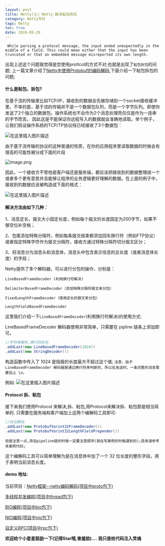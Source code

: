 ```yaml
---
layout: post
title: Netty(七) Netty 解决粘包拆包
category: Netty专栏
tags: Netty
toc: true
date: 2019-05-29
---
```


<meta name="referrer" content="no-referrer" />


`
While parsing a protocol message, the input ended unexpectedly in the middle of a field. This could mean either that the input has been truncated or that an embedded message misreported its own length.`

出现上述这个问题我觉得是您使用protlcol的方式不对;也就是出现了`粘包拆包`的问题;
上一篇文章介绍了[Netty中使用Protobuf的编码解码](https://blog.csdn.net/haoxiaoyong1014/article/details/90614250),下面介绍一下粘包拆包的问题;

#### 什么是粘包、拆包?

在基于流的传输里比如TCP/IP，接收到的数据会先被存储到一个socket接收缓冲里。不幸的是，基于流的传输并不是一个数据包队列，而是一个字节队列。即使你发送了2个独立的数据包，操作系统也不会作为2个消息处理而仅仅是作为一连串的字节而言。
因此这是不能保证你远程写入的数据就会准确地读取。举个例子，让我们假设操作系统的TCP/TP协议栈已经接收了3个数据包：
  
![在这里插入图片描述](https://img-blog.csdnimg.cn/20190529150030451.png)
 
由于基于流传输的协议的这种普通的性质，在你的应用程序里读取数据的时候会有很高的可能性被分成下面的片段

![image.png](https://img-blog.csdnimg.cn/20190529150054275.png)

因此，一个接收方不管他是客户端还是服务端，都应该把接收到的数据整理成一个或者多个更有意思并且能够让程序的业务逻辑更好理解的数据。在上面的例子中，接收到的数据应该被构造成下面的格式：

![在这里插入图片描述](https://img-blog.csdnimg.cn/20190529150118490.png)

#### 解决方法由如下几种：

1、消息定长，报文大小固定长度，例如每个报文的长度固定为200字节，如果不够空位补空格；

2、包尾添加特殊分隔符，例如每条报文结束都添加回车换行符（例如FTP协议）或者指定特殊字符作为报文分隔符，接收方通过特殊分隔符切分报文区分；

3、将消息分为消息头和消息体，消息头中包含表示信息的总长度（或者消息体长度）的字段；


Netty提供了多个解码器，可以进行分包的操作，分别是：

    LineBasedFrameDecoder (利用换行符解决)

    DelimiterBasedFrameDecoder（添加特殊分隔符报文来分包）

    FixedLengthFrameDecoder（使用定长的报文来分包）

    LengthFieldBasedFrameDecoder   
    
这里我们介绍一下`LineBasedFrameDecoder`(利用换行符解决)的使用方式:

LineBasedFrameDecoder 解码器使用非常简单，只需要在 pipline 链条上添加即可。
```java
//字符串解析,换行防拆包
.addLast(new LineBasedFrameDecoder(1024))
.addLast(new StringDecoder())
```
构造函数中传入了 1024 是指报的长度最大不超过这个值;
`注意，由于 LineBasedFrameDecoder 解码器是通过换行符来判断的，所以在发送时，一条完整的消息需要加上 \n。`

例如:
![在这里插入图片描述](https://img-blog.csdnimg.cn/20190529150850312.png?x-oss-process=image/watermark,type_ZmFuZ3poZW5naGVpdGk,shadow_10,text_aHR0cHM6Ly9ibG9nLmNzZG4ubmV0L2hhb3hpYW95b25nMTAxNA==,size_16,color_FFFFFF,t_70)
#### Protocol 拆、粘包
  
接下来我们使用Protocol 来解决,拆、粘包,用Protocol来解决拆、粘包那是相当简单的.
只需要在服务端和客户端加上这两个编解码工具即可:
```java
//拆包解码
.addLast(new ProtobufVarint32FrameDecoder())
.addLast(new ProtobufVarint32LengthFieldPrepender())
```
`但是注意一点,添加pipeline链的时候一定要注意顺序(我在写案例的时候遇到的);具体请参考本案例代码;`

这个编解码工具可以简单理解为是在消息体中加了一个 32 位长度的整形字段，用于表明当前消息长度。

#### demo 地址:
当前项目：<a href="https://github.com/haoxiaoyong1014/recording">Netty框架--netty编码解码(项目中proto包下)</a>


<a href="https://github.com/haoxiaoyong1014/recording">多线程并发编程(项目中thread包下)</a>

<a href="https://github.com/haoxiaoyong1014/recording">BIO编程(项目中bio包下)</a>

<a href="https://github.com/haoxiaoyong1014/recording">NIO编程(项目中nio包下)</a>

<a href="https://github.com/haoxiaoyong1014/recording">自定义RPC(项目中rpc包下)</a>

**欢迎给个小星星鼓励一下(记得Star哦,害羞脸).... 我只是给代码注入灵魂**


